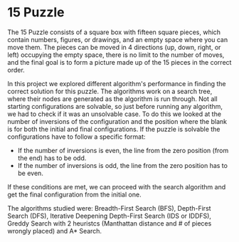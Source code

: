 # 15 Puzzle

The 15 Puzzle consists of a square box with fifteen square pieces, which contain numbers, figures, or drawings, and an empty space where you can move them. The pieces can be moved in 4 directions (up, down, right, or left) occupying the empty space, there is no limit to the number of moves, and the final goal is to form a picture made up of the 15 pieces in the correct order.

In this project we explored different algorithm's performance in finding the correct solution for this puzzle. The algorithms work on a search tree, where their nodes are generated as the algorithm is run through. Not all starting configurations are solvable, so just before running any algorithm, we had to check if it was an unsolvable case. To do this we looked at the number of inversions of the configuration and the position where the blank is for both the initial and final configurations. If the puzzle is solvable the configurations have to follow a specific format: 
<ul>
  <li>If the number of inversions is even, the line from the zero position (from the end) has to be odd.</li>
  <li>If the number of inversions is odd, the line from the zero position has to be even.</li>
</ul>
If these conditions are met, we can proceed with the search algorithm and get the final configuration from the initial one.

The algorithms studied were: Breadth-First Search (BFS), Depth-First Search (DFS), Iterative Deepening Depth-First Search (IDS or IDDFS), Greddy Search with 2 heuristcs (Manthattan distance and # of pieces wrongly placed) and A* Search.
